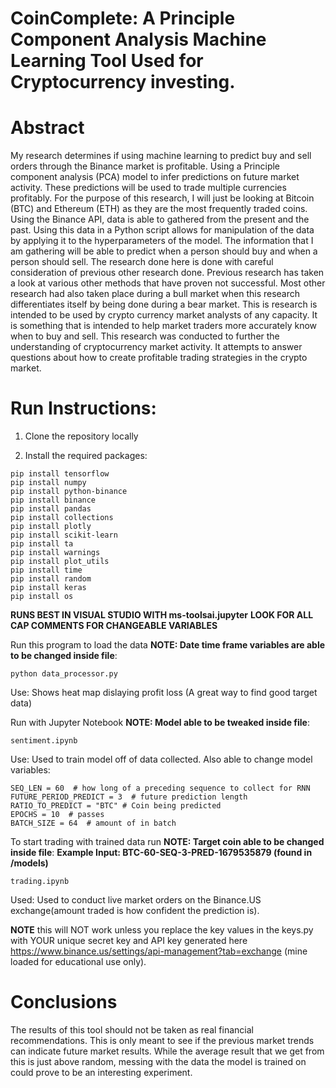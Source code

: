 # CoinComplete: A Principle Component Analysis Machine Learning Tool Used for Cryptocurrency investing.

# Abstract

My research determines if using machine learning to predict buy and sell orders through the Binance market is profitable.  Using a Principle component analysis (PCA) model to infer predictions on future market activity.  These predictions will be used to trade multiple currencies profitably.  For the purpose of this research, I will just be looking at Bitcoin (BTC) and Ethereum (ETH) as they are the most frequently traded coins. Using the Binance API, data is able to gathered from the present and the past.  Using this data in a Python script allows for manipulation of the data by applying it to the hyperparameters of the model.  The information that I am gathering will be able to predict when a person should buy and when a person should sell.  The research done here is done with careful consideration of previous other research done.  Previous research has taken a look at various other methods that have proven not successful.  Most other research had also taken place during a bull market when this research differentiates itself by being done during a bear market. This is research is intended to be used by crypto currency market analysts of any capacity.  It is something that is intended to help market traders more accurately know when to buy and sell.  This research was conducted to further the understanding of cryptocurrency market activity.  It attempts to answer questions about how to create profitable trading strategies in the crypto market.

# Run Instructions:

1. Clone the repository locally

2. Install the required packages:
```
pip install tensorflow
pip install numpy
pip install python-binance
pip install binance
pip install pandas
pip install collections
pip install plotly
pip install scikit-learn
pip install ta
pip install warnings
pip install plot_utils
pip install time
pip install random
pip install keras
pip install os
```
**RUNS BEST IN VISUAL STUDIO WITH ms-toolsai.jupyter**
**LOOK FOR ALL CAP COMMENTS FOR CHANGEABLE VARIABLES**

Run this program to load the data **NOTE: Date time frame variables are able to be changed inside file**:
```
python data_processor.py
```
Use: Shows heat map dislaying profit loss (A great way to find good target data)

Run with Jupyter Notebook **NOTE: Model able to be tweaked inside file**:
```
sentiment.ipynb
```
Use: Used to train model off of data collected. Also able to change model variables:
```
SEQ_LEN = 60  # how long of a preceding sequence to collect for RNN
FUTURE_PERIOD_PREDICT = 3  # future prediction length
RATIO_TO_PREDICT = "BTC" # Coin being predicted
EPOCHS = 10  # passes
BATCH_SIZE = 64  # amount of in batch
```

To start trading with trained data run **NOTE: Target coin able to be changed inside file**:
**Example Input: BTC-60-SEQ-3-PRED-1679535879 (found in /models)**
```
trading.ipynb
```
Used: Used to conduct live market orders on the Binance.US exchange(amount traded is how confident the prediction is).


**NOTE** this will NOT work unless you replace the key values in the keys.py with YOUR unique secret key and API key generated here https://www.binance.us/settings/api-management?tab=exchange (mine loaded for educational use only).

# Conclusions

The results of this tool should not be taken as real financial recommendations. This is only meant to see if the previous market trends can indicate future market results. While the average result that we get from this is just above random, messing with the data the model is trained on could prove to be an interesting experiment.
